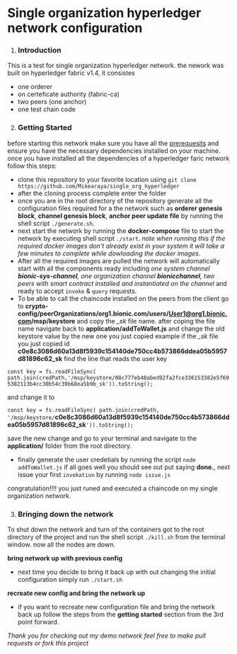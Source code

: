 
# Single organization hyperledger network configuration
1. ### Introduction
This is a test for single organization hyperledger network. the nework was built on hyperledger fabric v1.4, it consistes
- one orderer
- on certeficate authority (fabric-ca)
- two peers (one anchor)
- one test chain code

2. ### Getting Started
before starting this network make sure you have all the [prerequesits](https://hyperledger-fabric.readthedocs.io/en/latest/prereqs.html) and ensure you have the necessary dependencies installed on your machine. once you have installed all the dependencies of a hyperledger faric network follow this steps:
- clone this repository to your favorite location using `git clone https://github.com/Mikearaya/single_org_hyperledger`
- after the cloning process complete enter the folder
- once you are in the root directory of the repository generate all the configuration files required for a the network such as **orderer genesis block**, **channel genesis block**, **anchor peer update file** by running the shell script `./generate.sh`.
- next start the network by running the **docker-compose** file to start the network by executing shell script `./start`. *note when running this if the required docker images don't already exist in your system it will take a few minutes to complete while dowloading the docker images*. 
- After all the required images are pulled the network will automatically start with all the components ready including *one system channel **bionic-sys-channel**, one organization channel **bionicchannel**, two peers with smart contract installed and instantiated on the channel* and ready to accept `invoke` & `query` requests.
- To be able to call the chaincode installed on the peers from the client go to **crypto-config/peerOrganizations/org1.bionic.com/users/User1@org1.bionic.com/msp/keystore** and copy the *_sk* file name. after coping the file name navigate back to **application/addToWallet.js** and change the old keystore value by the new one you just copied example if the *_sk* file you just copied id **c0e8c3086d60a13d8f5939c154140de750cc4b573866ddea05b5957d81896c62_sk**  find the line that reads the user key  
                 
`const key = fs.readFileSync( path.join(credPath,'/msp/keystore/08c777eb48abed92fa2fce336153382e5f695382113b4cc30b54c39b68ea5b9b_sk')).toString();`

 and change it to 
 
`const key = fs.readFileSync( path.join(credPath, '/msp/keystore/`**c0e8c3086d60a13d8f5939c154140de750cc4b573866ddea05b5957d81896c62_sk**`')).toString();`

save the new change and go to your terminal and navigate to the **application/** folder from the root directory.

- finally generate the user credetials by running the script `node addToWallet.js` if all goes well you should see out put saying **done.**, next issue your first `invokation` by running `node issue.js`

congratulation!!!! you just runed and executed a chaincode on my single organization network. 

3. ### Bringing down the network
To shut down the network and turn of the containers got to the root directory of the project and run the shell script `./kill.sh` from the terminal window. now all the nodes are down.

**bring network up with previous config**
- next time you decide to bring it back up with out changing the initial configuration simply run `./start.sh`

**recreate new config and bring the network up**
- if you want to recreate new configuration file and bring the network back up follow the steps from the **getting started** section from the 3rd point forward.

*Thank you for checking out my demo network feel free to make pull requests or fork this project*

